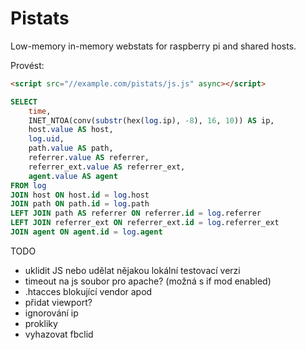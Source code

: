 # Pistats

Low-memory in-memory webstats for raspberry pi and shared hosts.

Provést:

```html
<script src="//example.com/pistats/js.js" async></script>
```

```sql
SELECT
    time,
    INET_NTOA(conv(substr(hex(log.ip), -8), 16, 10)) AS ip,
    host.value AS host,
    log.uid,
    path.value AS path,
    referrer.value AS referrer,
    referrer_ext.value AS referrer_ext,
    agent.value AS agent
FROM log
JOIN host ON host.id = log.host
JOIN path ON path.id = log.path
LEFT JOIN path AS referrer ON referrer.id = log.referrer
LEFT JOIN referrer_ext ON referrer_ext.id = log.referrer_ext
JOIN agent ON agent.id = log.agent
```

TODO

- uklidit JS nebo udělat nějakou lokální testovací verzi
- timeout na js soubor pro apache? (možná s if mod enabled)
- .htacces blokující vendor apod
- přidat viewport?
- ignorování ip
- prokliky
- vyhazovat fbclid

